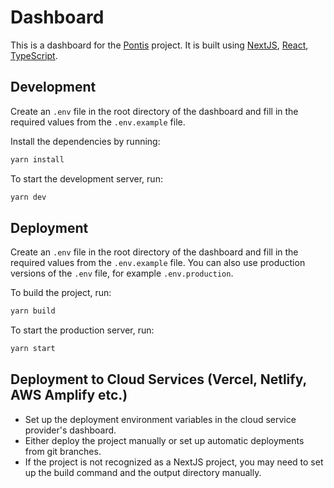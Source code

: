# Dashboard

This is a dashboard for the [Pontis](https://github.com/Bitcoin-Wildlife-Sanctuary/pontis) project.
It is built using [NextJS](https://nextjs.org/), [React](https://react.dev/), [TypeScript](https://www.typescriptlang.org/).

## Development

Create an `.env` file in the root directory of the dashboard and fill in the required values from the `.env.example` file.

Install the dependencies by running:

```bash
yarn install
```

To start the development server, run:

```bash
yarn dev
```

## Deployment

Create an `.env` file in the root directory of the dashboard and fill in the required values from the `.env.example` file.
You can also use production versions of the `.env` file, for example `.env.production`.

To build the project, run:

```bash
yarn build
```

To start the production server, run:

```bash
yarn start
```

## Deployment to Cloud Services (Vercel, Netlify, AWS Amplify etc.)

- Set up the deployment environment variables in the cloud service provider's dashboard.
- Either deploy the project manually or set up automatic deployments from git branches.
- If the project is not recognized as a NextJS project, you may need to set up the build command and the output directory manually.
